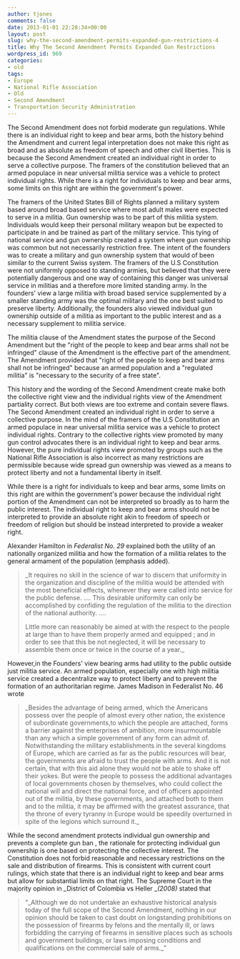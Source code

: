 ```yaml
---
author: tjones
comments: false
date: 2013-01-01 22:28:34+00:00
layout: post
slug: why-the-second-amendment-permits-expanded-gun-restrictions-4
title: Why The Second Amendment Permits Expanded Gun Restrictions
wordpress_id: 969
categories:
- old
tags:
- Europe
- National Rifle Association
- Old
- Second Amendment
- Transportation Security Administration
---
```


The Second Amendment does not forbid moderate gun regulations. While there is an individual right to keep and bear arms, both the history behind the Amendment and current legal interpretation does not make this right as broad and as absolute as freedom of speech and other civil liberties. This is because the Second Amendment created an individual right in order to serve a collective purpose. The framers of the constitution believed that an armed populace in near universal militia service was a vehicle to protect individual rights. While there is a right for individuals to keep and bear arms, some limits on this right are within the government's power.

The framers of the United States Bill of Rights planned a military system based around broad based service where most adult males were expected to serve in a militia. Gun ownership was to be part of this militia system. Individuals would keep their personal military weapon but be expected to participate in and be trained as part of the military service. This tying of national service and gun ownership created a system where gun ownership was common but not necessarily restriction free. The intent of the founders was to create a military and gun ownership system that would of been similar to the current Swiss system. The framers of the U.S Constitution were not uniformly opposed to standing armies, but believed that they were potentially dangerous and one way of containing this danger was universal service in militias and a therefore more limited standing army. In the founders' view a large militia with broad based service supplemented by a smaller standing army was the optimal military and the one best suited to preserve liberty. Additionally, the founders also viewed individual gun ownership outside of a militia as important to the public interest and as a necessary supplement to militia service.

The militia clause of the Amendment states the purpose of the Second Amendment but the "right of the people to keep and bear arms shall not be infringed" clause of the Amendment is the effective part of the amendment. The Amendment provided that "right of the people to keep and bear arms shall not be infringed" because an armed population and a "regulated militia" is "necessary to the security of a free state".

This history and the wording of the Second Amendment create make both the collective right view and the individual rights view of the Amendment partiality correct. But both views are too extreme and contain severe flaws. The Second Amendment created an individual right in order to serve a collective purpose. In the mind of the framers of the U.S Constitution an armed populace in near universal militia service was a vehicle to protect individual rights. Contrary to the collective rights view promoted by many gun control advocates there is an individual right to keep and bear arms. However, the pure individual rights view promoted by groups such as the National Rifle Association is also incorrect as many restrictions are permissible because wide spread gun ownership was viewed as a means to protect liberty and not a fundamental liberty in itself.

While there is a right for individuals to keep and bear arms, some limits on this right are within the government's power because the individual right portion of the Amendment can not be interpreted so broadly as to harm the public interest. The individual right to keep and bear arms should not be interpreted to provide an absolute right akin to freedom of speech or freedom of religion but should be instead interpreted to provide a weaker right.

Alexander Hamilton in _Federalist No. 29_ explained both the utility of an nationally organized militia and how the formation of a militia relates to the general armament of the population (emphasis added).



<blockquote>_It requires no skill in the science of war to discern that uniformity in the organization and discipline of the militia would be attended with the most beneficial effects, whenever they were called into service for the public defense. …. This desirable uniformity can only be accomplished by confiding the regulation of the militia to the direction of the national authority. ....

Little more can reasonably be aimed at with the respect to the people at large than to have them properly armed and equipped ; and in order to see that this be not neglected, it will be necessary to assemble them once or twice in the course of a year._</blockquote>



However,in the Founders' view bearing arms had utility to the public outside just militia service. An armed population, especially one with high militia service created a decentralize way to protect liberty and to prevent the formation of an authoritarian regime. James Madison in Federalist No. 46 wrote



<blockquote>_Besides the advantage of being armed, which the Americans possess over the people of almost every other nation, the existence of subordinate governments,to which the people are attached, forms a barrier against the enterprises of ambition, more insurmountable than any which a simple government of any form can admit of. Notwithstanding the military establishments in the several kingdoms of Europe, which are carried as far as the public resources will bear, the governments are afraid to trust the people with arms. And it is not certain, that with this aid alone they would not be able to shake off their yokes. But were the people to possess the additional advantages of local governments chosen by themselves, who could collect the national will and direct the national force, and of officers appointed out of the militia, by these governments, and attached both to them and to the militia, it may be affirmed with the greatest assurance, that the throne of every tyranny in Europe would be speedily overturned in spite of the legions which surround it._</blockquote>



While the second amendment protects individual gun ownership and prevents a complete gun ban , the rationale for protecting individual gun ownership is one based on protecting the collective interest. The Constitution does not forbid reasonable and necessary restrictions on the sale and distribution of firearms. This is consistent with current court rulings, which state that there is an individual right to keep and bear arms but allow for substantial limits on that right. The Supreme Court in the majority opinion in _District of Colombia vs Heller __(2008)_ stated that



<blockquote>“_Although we do not undertake an exhaustive historical analysis today of the full scope of the Second Amendment, nothing in our opinion should be taken to cast doubt on longstanding prohibitions on the possession of firearms by felons and the mentally ill, or laws forbidding the carrying of firearms in sensitive places such as schools and government buildings, or laws imposing conditions and qualifications on the commercial sale of arms._”</blockquote>
